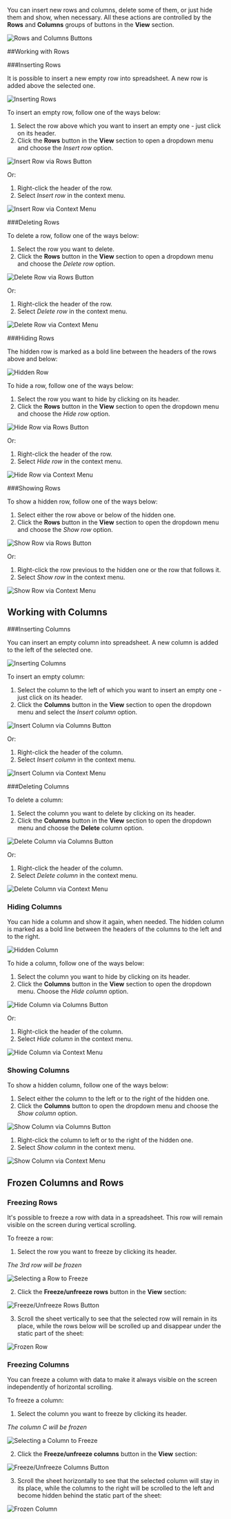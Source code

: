 
You can insert new rows and columns, delete some of them, or just hide them and show, when necessary. All these actions are controlled by the 
**Rows** and **Columns** groups of buttons in the **View** section.

![Rows and Columns Buttons](img/rows_columns_buttons.png)

##Working with Rows

###Inserting Rows

It is possible to insert a new empty row into spreadsheet. A new row is added above the selected one. 

![Inserting Rows](img/insert_row.png)

To insert an empty row, follow one of the ways below:

1. Select the row above which you want to insert an empty one - just click on its header.
2. Click the **Rows** button in the **View** section to open a dropdown menu and choose the *Insert row* option.

![Insert Row via Rows Button](img/insert_row_option.png)

Or:

1. Right-click the header of the row. 
2. Select *Insert row* in the context menu.

![Insert Row via Context Menu](img/insert_row_context_option.png)

###Deleting Rows

To delete a row, follow one of the ways below:

1. Select the row you want to delete. 
2. Click the **Rows** button in the **View** section to open a dropdown menu and choose the *Delete row* option.

![Delete Row via Rows Button](img/delete_row_option.png)

Or:

1. Right-click the header of the row.
2. Select *Delete row* in the context menu.

![Delete Row via Context Menu](img/insert_row_context_option.png)

###Hiding Rows

The hidden row is marked as a bold line between the headers of the rows above and below:

![Hidden Row](img/hidden_row.png)

To hide a row, follow one of the ways below:

1. Select the row you want to hide by clicking on its header.
2. Click the **Rows** button in the **View** section to open the dropdown menu and choose the *Hide row* option.

![Hide Row via Rows Button](img/hide_row_option.png)

Or:

1. Right-click the header of the row.
2. Select *Hide row* in the context menu.

![Hide Row via Context Menu](img/hide_row_context_option.png)
 
###Showing Rows

To show a hidden row, follow one of the ways below:

1. Select either the row above or below of the hidden one. 
2. Click the **Rows** button in the **View** section to open the dropdown menu and choose the *Show row* option.

![Show Row via Rows Button](img/show_row_option.png)

Or:

1. Right-click the row previous to the hidden one or the row that follows it.
2. Select *Show row* in the context menu.

![Show Row via Context Menu](img/show_row_context_option.png)
 
## Working with Columns

###Inserting Columns

You can insert an empty column into spreadsheet. A new column is added to the left of the selected one.

![Inserting Columns](img/insert_column.png)

To insert an empty column:

1. Select the column to the left of which you want to insert an empty one - just click on its header.
2. Click the **Columns** button in the **View** section to open the dropdown menu and select the *Insert column* option.

![Insert Column via Columns Button](img/insert_column_option.png)

Or:

1. Right-click the header of the column.
2. Select *Insert column* in the context menu.

![Insert Column via Context Menu](img/insert_column_context_option.png)

###Deleting Columns

To delete a column:

1. Select the column you want to delete by clicking on its header. 
2. Click the **Columns** button in the **View** section to open the dropdown menu and choose the **Delete** column option.

![Delete Column via Columns Button](img/delete_column_option.png)

Or:

1. Right-click the header of the column.
2. Select *Delete column* in the context menu.

![Delete Column via Context Menu](img/delete_column_context_option.png)

### Hiding Columns

You can hide a column and show it again, when needed. The hidden column is marked as a bold line between the headers of the columns to the left and to the right.

![Hidden Column](img/hidden_column.png)

To hide a column, follow one of the ways below:

1. Select the column you want to hide by clicking on its header. 
2. Click the **Columns** button in the **View** section to open the dropdown menu. Choose the *Hide column* option.

![Hide Column via Columns Button](img/hide_column_option.png)

Or:

1. Right-click the header of the column.
2. Select *Hide column* in the context menu.

![Hide Column via Context Menu](img/hide_column_context_option.png)

### Showing Columns

To show a hidden column, follow one of the ways below:

1. Select either the column to the left or to the right of the hidden one. 
2. Click the **Columns** button to open the dropdown menu and choose the *Show column* option.

![Show Column via Columns Button](img/show_column_option.png)

1. Right-click the column to left or to the right of the hidden one.
2. Select *Show column* in the context menu.

![Show Column via Context Menu](img/show_column_context_option.png)


## Frozen Columns and Rows

### Freezing Rows

It's possible to freeze a row with data in a spreadsheet. This row will remain visible on the screen during vertical scrolling. 

To freeze a row:

1) Select the row you want to freeze by clicking its header.

*The 3rd row will be frozen*

![Selecting a Row to Freeze](img/row_to_freeze.png)

2) Click the **Freeze/unfreeze rows** button in the **View** section:

![Freeze/Unfreeze Rows Button](img/freeze_rows_button.png)

3) Scroll the sheet vertically to see that the selected row will remain in its place, while the rows below will be scrolled up and disappear under the static part of the sheet:

![Frozen Row](img/frozen_row.png)

### Freezing Columns

You can freeze a column with data to make it always visible on the screen independently of horizontal scrolling.  

To freeze a column:

1) Select the column you want to freeze by clicking its header.

*The column C will be frozen*

![Selecting a Column to Freeze](img/column_to_freeze.png)

2) Click the **Freeze/unfreeze columns** button in the **View** section:

![Freeze/Unfreeze Columns Button](img/freeze_columns_button.png)

3) Scroll the sheet horizontally to see that the selected column will stay in its place, while the columns to the right will be scrolled to the left and become hidden behind the static part of the sheet:

![Frozen Column](img/frozen_column.png)

